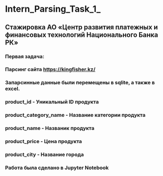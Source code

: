 # Intern_Parsing_Task_1_
## Стажировка АО «Центр развития платежных и финансовых технологий Национального Банка РК»
### Первая задача:  
### Парсинг сайта https://kingfisher.kz/
### Запарсинные данные были перемещены в sqlite, а также в excel.
### product_id - Уникальный ID продукта
### product_category_name - Название категории продукта
### product_name	- Названик продукта
### product_price - Цена продукта
### product_city - Название города
### Работа была сделано в Jupyter Notebook
